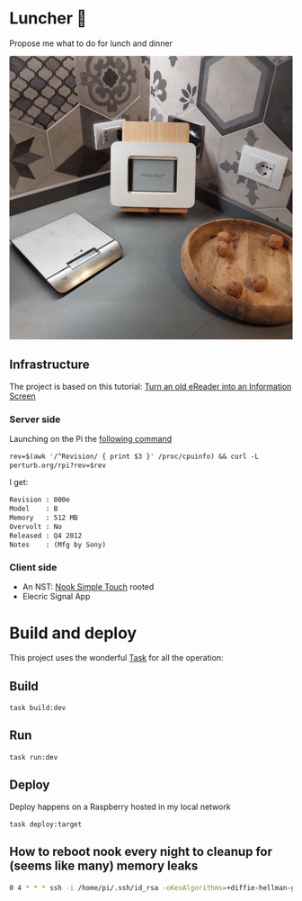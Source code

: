# Luncher :spaghetti:

Propose me what to do for lunch and dinner

<img src="img/photo.jpg" width="800"/>

## Infrastructure

The project is based on this tutorial:
[Turn an old eReader into an Information Screen](https://shkspr.mobi/blog/2020/02/turn-an-old-ereader-into-an-information-screen-nook-str/)

### Server side

Launching on the Pi the
[following command](https://elinux.org/RPi_HardwareHistory)

```
rev=$(awk '/^Revision/ { print $3 }' /proc/cpuinfo) && curl -L perturb.org/rpi?rev=$rev
```

I get:

```
Revision : 000e
Model    : B
Memory   : 512 MB
Overvolt : No
Released : Q4 2012
Notes    : (Mfg by Sony)
```

### Client side

- An NST: [Nook Simple Touch](https://en.wikipedia.org/wiki/Nook_Simple_Touch)
  rooted
- Elecric Signal App

# Build and deploy

This project uses the wonderful [Task](https://taskfile.dev/#/) for all the
operation:

## Build

```
task build:dev
```

## Run

```
task run:dev
```

## Deploy

Deploy happens on a Raspberry hosted in my local network

```
task deploy:target
```

## How to reboot nook every night to cleanup for (seems like many) memory leaks

```bash
0 4 * * * ssh -i /home/pi/.ssh/id_rsa -oKexAlgorithms=+diffie-hellman-group1-sha1 root@$(/sbin/arp -n | awk '/58:67:1a/ {print $1}') -t reboot > /tmp/reboot.log 2>&1
```
